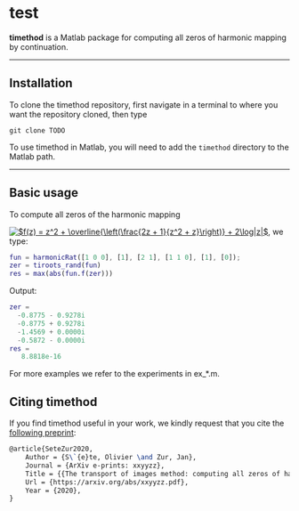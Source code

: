 # test

**timethod** is a Matlab package for computing all zeros of harmonic mapping by continuation.

---

## Installation

To clone the timethod repository, first navigate in a terminal to where you want the repository cloned, then type
```
git clone TODO
```
To use timethod in Matlab, you will need to add the `timethod` directory to the Matlab path.

---

## Basic usage

To compute all zeros of the harmonic mapping

<a href="https://www.codecogs.com/eqnedit.php?latex=$f(z)&space;=&space;z^2&space;&plus;&space;\overline{\left(\frac{2z&space;&plus;&space;1}{z^2&space;&plus;&space;z}\right)}&space;&plus;&space;2\log|z|$," target="_blank"><img src="https://latex.codecogs.com/gif.latex?$f(z)&space;=&space;z^2&space;&plus;&space;\overline{\left(\frac{2z&space;&plus;&space;1}{z^2&space;&plus;&space;z}\right)}&space;&plus;&space;2\log|z|$," title="$f(z) = z^2 + \overline{\left(\frac{2z + 1}{z^2 + z}\right)} + 2\log|z|$," /></a>
we type:

```matlab
fun = harmonicRat([1 0 0], [1], [2 1], [1 1 0], [1], [0]);
zer = tiroots_rand(fun)
res = max(abs(fun.f(zer)))
```
Output:

```matlab
zer =
  -0.8775 - 0.9278i
  -0.8775 + 0.9278i
  -1.4569 + 0.0000i
  -0.5872 - 0.0000i
res =
   8.8818e-16
```

For more examples we refer to the experiments in ex_*.m.


## Citing timethod

If you find timethod useful in your work, we kindly request that you cite the [following preprint](https://arxiv.org/abs/xxyyzz):

```latex
@article{SeteZur2020,
	Author = {S\`{e}te, Olivier \and Zur, Jan},
	Journal = {ArXiv e-prints: xxyyzz},
	Title = {{The transport of images method: computing all zeros of harmonic mappings by continuation}},
	Url = {https://arxiv.org/abs/xxyyzz.pdf},
	Year = {2020},
}
```

